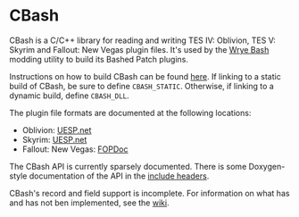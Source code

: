 # CBash

CBash is a C/C++ library for reading and writing TES IV: Oblivion, TES V: Skyrim and Fallout: New Vegas plugin files. It's used by the [Wrye Bash](https://github.com/wrye-bash/wrye-bash) modding utility to build its Bashed Patch plugins.

Instructions on how to build CBash can be found [here](docs/BUILD.md). If linking to a static build of CBash, be sure to define `CBASH_STATIC`. Otherwise, if linking to a dynamic build, define `CBASH_DLL`.

The plugin file formats are documented at the following locations:

* Oblivion: [UESP.net](http://www.uesp.net/wiki/Tes4Mod:Mod_File_Format)
* Skyrim: [UESP.net](http://www.uesp.net/wiki/Tes5Mod:Mod_File_Format)
* Fallout: New Vegas: [FOPDoc](https://github.com/WrinklyNinja/fopdoc)

The CBash API is currently sparsely documented. There is some Doxygen-style documentation of the API in the [include headers](include/cbash).

CBash's record and field support is incomplete. For information on what has and has not ben implemented, see the [wiki](https://github.com/lojack5/CBash/wiki).
